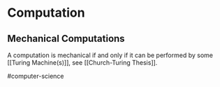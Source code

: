 # Computation

## Mechanical Computations
A computation is mechanical if and only if it can be performed by some [[Turing Machine(s)]], see [[Church-Turing Thesis]].

#computer-science 